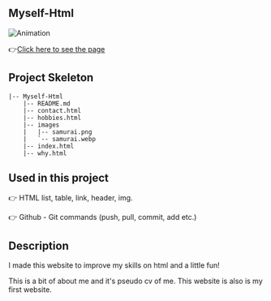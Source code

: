 ## Myself-Html
![Animation](https://github.com/bbluechip/Myself-Html/blob/main/images/Animation.gif)

👉[Click here to see the page](https://bbluechip.github.io/Myself-Html/)

## Project Skeleton
```
|-- Myself-Html      
    |-- README.md    
    |-- contact.html 
    |-- hobbies.html 
    |-- images       
    |   |-- samurai.png 
    |   `-- samurai.webp
    |-- index.html      
    |-- why.html   
```

## Used in this project
👉 HTML list, table, link, header, img.

👉 Github - Git commands (push, pull, commit, add etc.)

## Description 
I made this website to improve my skills on html and a little fun! 

This is a bit of about me and it's pseudo cv of me. This website is also is my first website. 
